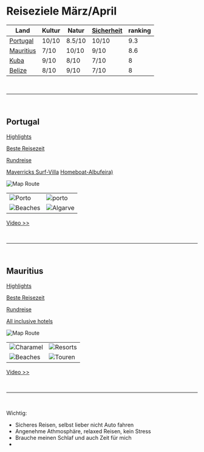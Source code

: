 
# Reiseziele März/April

Land | Kultur | Natur | [Sicherheit](https://www.reisereporter.de/artikel/14638-die-sichersten-und-gefaehrlichsten-reiseziele-2022-travel-risk-map) |ranking|
-------- | -------- | -------- | -------- |-------- |
[Portugal](https://kommwirmachendaseinfach.de/portugal-sehenswuerdigkeiten-unsere-top-highlights-und-besten-reisetipps/)| 10/10   | 8.5/10   | 10/10 | 9.3 |
[Mauritius](https://kommwirmachendaseinfach.de/reiseinfos-mauritius/)   | 7/10   | 10/10   | 9/10 | 8.6 |
[Kuba](https://trips.backpackerpack.de/backpacking-kuba-in-der-gruppe-backpackerpack/)   | 9/10   | 8/10   | 7/10 | 8 |
[Belize](https://kommwirmachendaseinfach.de/belize-reisetipps-insider-tipps/)   | 8/10   | 9/10   |  7/10| 8 |

<br>
<hr>
<br>

## Portugal
[Highlights](https://kommwirmachendaseinfach.de/portugal-reisetipps-reisebrichte-und-highlights/)

[Beste Reisezeit](https://kommwirmachendaseinfach.de/klima-portugal-alle-infos-zur-reisezeit-wetter-temperaturen/)

[Rundreise](https://kommwirmachendaseinfach.de/rundreise-roadtrip-portugal/)


[Maverricks Surf-Villa](http://www.the-maverick.com/)
[Homeboat-Albufeira)](https://www.booking.com/hotel/pt/the-homeboat-company-albufeira.de.html?aid=888668&sid=f28f1d09e0a0324260eea3bfd4b67ae4&all_sr_blocks=622834803_343779865_2_1_0&checkin=2023-03-24&checkout=2023-04-07&dest_id=171&dest_type=country&dist=0&group_adults=2&group_children=0&hapos=1&highlighted_blocks=622834803_343779865_2_1_0&hpos=1&matching_block_id=622834803_343779865_2_1_0&no_rooms=1&req_adults=2&req_children=0&room1=A%2CA&sb_price_type=total&sr_order=popularity&sr_pri_blocks=622834803_343779865_2_1_0__210276&srepoch=1672215582&srpvid=cef73a8e7f4b0144&type=total&ucfs=1&activeTab=main)

 ![Map Route](https://kommwirmachendaseinfach.de/wp-content/uploads/2020/04/Portugal-Reiseblog-Karte-Map-Route.jpg)

|   |   | 
|---|---|
|  ![Porto](https://kommwirmachendaseinfach.de/wp-content/uploads/2019/07/Portugal-Sehenswuerdigkeiten-Porto-Ausblick-Fluss-Altstadt.jpg) | ![porto](https://kommwirmachendaseinfach.de/wp-content/uploads/2019/07/Porto-Sehenswuerdigkeiten-Bruecke-Ponte-Dom-Luis.jpg) |   
| ![Beaches](https://kommwirmachendaseinfach.de/wp-content/uploads/2019/07/schoensten-straende-in-portugal-praia-do-bordeira.jpg)   |  ![Algarve](https://kommwirmachendaseinfach.de/wp-content/uploads/2019/04/portugal-ponta-da-piedade-lagos.jpg)  |   


[Video >>](https://youtu.be/prSruHORWhg)



<br>
<hr>
<br>

## Mauritius

[Highlights](https://kommwirmachendaseinfach.de/reiseinfos-mauritius/)

[Beste Reisezeit](https://kommwirmachendaseinfach.de/die-beste-reisezeit-fuer-mauritius-tipps-und-erfahrungen/)

[Rundreise](hhttps://kommwirmachendaseinfach.de/wp-content/uploads/2021/12/Grand-Baie-Mauritius-Strand-Trou-Aux-Biches-Drohne.jpeg)


[All inclusive hotels](https://kommwirmachendaseinfach.de/die-15-schoensten-all-inclusive-hotels-auf-mauritius/)

 ![Map Route](https://kommwirmachendaseinfach.de/wp-content/uploads/2019/10/Map-Karte-Mauritius-Reiseblog-Tipps.png)

|   |   | 
|---|---|
|  ![Charamel](https://kommwirmachendaseinfach.de/wp-content/uploads/2019/02/mauritius-chamarel-waterfall-wasserfall.jpg) | ![Resorts](https://kommwirmachendaseinfach.de/wp-content/uploads/2019/02/Mauritius-Strand-Le-Morne-Beach-Lux-Resort.jpg) |   
| ![Beaches](https://kommwirmachendaseinfach.de/wp-content/uploads/2021/12/Grand-Baie-Mauritius-Pereybere-Beach.jpeg)   |  ![Touren](https://kommwirmachendaseinfach.de/wp-content/uploads/2019/11/Mauritius-Ausfluege-Touren-Highlights-Erlebnisse.jpg)  |   

[Video >>](https://www.ardmediathek.de/video/reisen/buntes-mauritius/hr-fernsehen/Y3JpZDovL2hyLW9ubGluZS8xMTUyNjc)


<br>
<hr>
<br>

Wichtig:
- Sicheres Reisen, selbst lieber nicht Auto fahren
- Angenehme Athmosphäre, relaxed Reisen, kein Stress
- Brauche meinen Schlaf und auch Zeit für mich
- 
